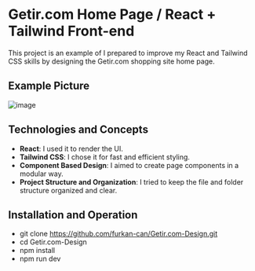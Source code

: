 # Getir.com Home Page / React + Tailwind Front-end

This project is an example of I prepared to improve my React and Tailwind CSS skills by designing the Getir.com shopping site home page.

## Example Picture

![image](https://github.com/furkan-can/Getir.com-Design/assets/79963893/f19e11d1-3b3a-476d-8b46-b6fa16b0d1e5)

## Technologies and Concepts

- **React**: I used it to render the UI.
- **Tailwind CSS**: I chose it for fast and efficient styling.
- **Component Based Design**: I aimed to create page components in a modular way.
- **Project Structure and Organization**: I tried to keep the file and folder structure organized and clear.

## Installation and Operation

- git clone https://github.com/furkan-can/Getir.com-Design.git
- cd Getir.com-Design
- npm install
- npm run dev

